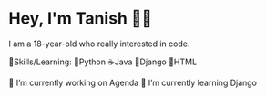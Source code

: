 # Hey, I'm Tanish 👋🏾




I am a 18-year-old who really interested in code.

🎯Skills/Learning: 
🐍Python 
☕Java 
🦎Django 
📍HTML 


🔭 I’m currently working on Agenda 
🌱 I’m currently learning Django 
